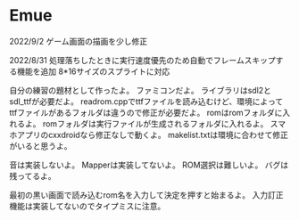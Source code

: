 # Emue
2022/9/2
ゲーム画面の描画を少し修正


2022/8/31
処理落ちしたときに実行速度優先のため自動でフレームスキップする機能を追加
8*16サイズのスプライトに対応


自分の練習の題材として作ったよ。
ファミコンだよ。
ライブラリはsdl2とsdl_ttfが必要だよ。
readrom.cppでttfファイルを読み込むけど、環境によってttfファイルがあるフォルダは違うので修正が必要だよ。
romはromフォルダに入れるよ。
romフォルダは実行ファイルが生成されるフォルダに入れるよ。
スマホアプリのcxxdroidなら修正なしで動くよ。
makelist.txtは環境に合わせて修正がいると思うよ。

音は実装しないよ。
Mapperは実装してないよ。
ROM選択は難しいよ。
バグは残ってるよ。

最初の黒い画面で読み込むrom名を入力して決定を押すと始まるよ。
入力訂正機能は実装してないのでタイプミスに注意。
